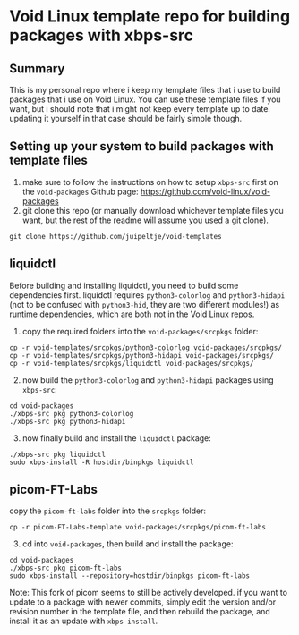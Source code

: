 # Void Linux template repo for building packages with xbps-src
## Summary
This is my personal repo where i keep my template files that i use to build packages that i use on Void Linux. You can use these template files if you want, but i should note that i might not keep every template up to date. updating it yourself in that case should be fairly simple though.

## Setting up your system to build packages with template files
1. make sure to follow the instructions on how to setup `xbps-src` first on the `void-packages` Github page: https://github.com/void-linux/void-packages <br />
2. git clone this repo (or manually download whichever template files you want, but the rest of the readme will assume you used a git clone).
```
git clone https://github.com/juipeltje/void-templates
``` 
## liquidctl

Before building and installing liquidctl, you need to build some dependencies first. liquidctl requires `python3-colorlog` and `python3-hidapi` (not to be confused with `python3-hid`, they are two different modules!) as runtime dependencies, which are both not in the Void Linux repos.
1. copy the required folders into the `void-packages/srcpkgs` folder:
```
cp -r void-templates/srcpkgs/python3-colorlog void-packages/srcpkgs/
cp -r void-templates/srcpkgs/python3-hidapi void-packages/srcpkgs/
cp -r void-templates/srcpkgs/liquidctl void-packages/srcpkgs/
```
2. now build the `python3-colorlog` and `python3-hidapi` packages using `xbps-src`:
```
cd void-packages
./xbps-src pkg python3-colorlog
./xbps-src pkg python3-hidapi
```
3. now finally build and install the `liquidctl` package:
```
./xbps-src pkg liquidctl
sudo xbps-install -R hostdir/binpkgs liquidctl
```

## picom-FT-Labs
copy the `picom-ft-labs` folder into the `srcpkgs` folder:
```
cp -r picom-FT-Labs-template void-packages/srcpkgs/picom-ft-labs
```
3. cd into `void-packages`, then build and install the package:
```
cd void-packages
./xbps-src pkg picom-ft-labs
sudo xbps-install --repository=hostdir/binpkgs picom-ft-labs
```
Note: This fork of picom seems to still be actively developed. if you want to update to a package with newer commits, simply edit the version and/or revision number in the template file, and then rebuild the package, and install it as an update with `xbps-install`.
